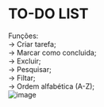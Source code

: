 # TO-DO LIST
Funções: <br/>
    -> Criar tarefa; <br/>
    -> Marcar como concluida; <br/>
    -> Excluir; <br/>
    -> Pesquisar; <br/>
    -> Filtar; <br/>
    -> Ordem alfabética (A-Z);
<br/>
![image](https://github.com/mdsoueu/TO-DO-List/assets/128597411/dbdfb4f5-e5be-40a7-8e6b-612557fb6f0e)
